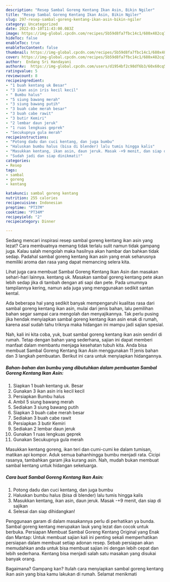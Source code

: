 ```yaml
---
description: "Resep Sambal Goreng Kentang Ikan Asin, Bikin Ngiler"
title: "Resep Sambal Goreng Kentang Ikan Asin, Bikin Ngiler"
slug: 297-resep-sambal-goreng-kentang-ikan-asin-bikin-ngiler
category: Uncategorized
date: 2022-03-10T11:43:00.083Z
image: https://img-global.cpcdn.com/recipes/5b59d8fa7fbc14c1/680x482cq70/sambal-goreng-kentang-ikan-asin-foto-resep-utama.jpg
hideToc: false
enableToc: true
enableTocContent: false
thumbnail: https://img-global.cpcdn.com/recipes/5b59d8fa7fbc14c1/680x482cq70/sambal-goreng-kentang-ikan-asin-foto-resep-utama.jpg
cover: https://img-global.cpcdn.com/recipes/5b59d8fa7fbc14c1/680x482cq70/sambal-goreng-kentang-ikan-asin-foto-resep-utama.jpg
author:  Endang Sri Handayani
authorAv:  https://img-global.cpcdn.com/users/d1954bf2c98df6b3/60x60cq50/avatar.jpg
ratingvalue: 5
reviewcount: 8
recipeingredient:
- "1 buah kentang uk Besar"
- "3 ikan asin iris kecil kecil"
- " Bumbu halus"
- "5 siung bawang merah"
- "3 siung bawang putih"
- "3 buah cabe merah besar"
- "3 buah cabe rawit"
- "3 butir Kemiri"
- "2 lembar daun jeruk"
- "1 ruas lengkuas geprek"
- "Secukupnya gula merah"
recipeinstructions:
- "Potong dadu dan cuci kentang, dan juga bumbu"
- "Haluskan bumbu halus (bisa di blender) lalu tumis hingga kalis"
- "Masukkan kentang, ikan asin, daun jeruk. Masak -+9 menit, dan siap di sajikan"
- "Sudah jadi dan siap dinikmati!"
categories:
- Resep
tags:
- sambal
- goreng
- kentang

katakunci: sambal goreng kentang 
nutrition: 255 calories
recipecuisine: Indonesian
preptime: "PT37M"
cooktime: "PT34M"
recipeyield: "2"
recipecategory: Dinner

---
```



Sedang mencari inspirasi resep sambal goreng kentang ikan asin yang lezat? Cara membuatnya memang tidak terlalu sulit namun tidak gampang juga. Kalau salah mengolah maka hasilnya akan hambar dan bahkan tidak sedap. Padahal sambal goreng kentang ikan asin yang enak seharusnya memiliki aroma dan rasa yang dapat memancing selera kita.


Lihat juga cara membuat Sambal Goreng Kentang Ikan Asin dan masakan sehari-hari lainnya. kentang uk. Masakan sambal goreng kentang pete akan lebih sedap jika di tambah dengan ati sapi dan pete. Pada umumnya tampilannya kering, namun ada juga yang menggunakan sedikit santan kental.

Ada beberapa hal yang sedikit banyak mempengaruhi kualitas rasa dari sambal goreng kentang ikan asin, mulai dari jenis bahan, lalu pemilihan bahan segar sampai cara mengolah dan menyajikannya. Tak perlu pusing jika hendak menyiapkan sambal goreng kentang ikan asin enak di rumah, karena asal sudah tahu triknya maka hidangan ini mampu jadi sajian spesial.


Nah, kali ini kita coba, yuk, buat sambal goreng kentang ikan asin sendiri di rumah. Tetap dengan bahan yang sederhana, sajian ini dapat memberi manfaat dalam membantu menjaga kesehatan tubuh kita. Anda bisa membuat Sambal Goreng Kentang Ikan Asin menggunakan 11 jenis bahan dan 3 langkah pembuatan. Berikut ini cara untuk menyiapkan hidangannya.

<!--inarticleads1-->

##### Bahan-bahan dan bumbu yang dibutuhkan dalam pembuatan Sambal Goreng Kentang Ikan Asin:

1. Siapkan 1 buah kentang uk. Besar
1. Gunakan 3 ikan asin iris kecil kecil
1. Persiapkan  Bumbu halus
1. Ambil 5 siung bawang merah
1. Sediakan 3 siung bawang putih
1. Siapkan 3 buah cabe merah besar
1. Sediakan 3 buah cabe rawit
1. Persiapkan 3 butir Kemiri
1. Sediakan 2 lembar daun jeruk
1. Gunakan 1 ruas lengkuas geprek
1. Gunakan Secukupnya gula merah


Masukkan kentang goreng, ikan teri dan cumi-cumi ke dalam tumisan, matikan api kompor. Aduk semua bahanhingga bumbu menjadi rata. Cicipi rasanya, tambahkan garam jika kurang asin. Nah, mudah bukan membuat sambal kentang untuk hidangan sekeluarga. 

<!--inarticleads2-->

##### Cara buat Sambal Goreng Kentang Ikan Asin:

1. Potong dadu dan cuci kentang, dan juga bumbu
1. Haluskan bumbu halus (bisa di blender) lalu tumis hingga kalis
1. Masukkan kentang, ikan asin, daun jeruk. Masak -+9 menit, dan siap di sajikan
1. Selesai dan siap dihidangkan!

Penggunaan garam di dalam masakannya perlu di perhatikan ya bunda. Sambal goreng kentang merupakan lauk yang lezat dan cocok untuk berbuka. Persiapan Membuat Sambal Goreng Kentang Original yang Enak dan Mantap: Untuk membuat sajian kali ini penting sekali memperhatikan persiapan dalam membuat setiap adonan resep. Sebab persiapan akan memudahkan anda untuk bisa membuat sajian ini dengan lebih cepat dan lebih sederhana. Kentang bisa menjadi salah satu masakan yang disukai banyak orang. 

Bagaimana? Gampang kan? Itulah cara menyiapkan sambal goreng kentang ikan asin yang bisa kamu lakukan di rumah. Selamat menikmati
